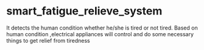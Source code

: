 # smart_fatigue_relieve_system
It detects the human condition whether he/she is tired or not tired. Based on human condition ,electrical appliances will control and do some necessary things to get relief from tiredness
